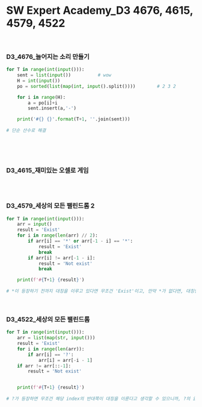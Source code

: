 # SW Expert Academy_D3 4676, 4615, 4579, 4522


​	

### D3_4676_늘어지는 소리 만들기

```python
for T in range(int(input())):
    sent = list(input())          # wow
    H = int(input())
    po = sorted(list(map(int, input().split())))        # 2 3 2

    for i in range(H):
        a = po[i]+i
        sent.insert(a,'-')

    print('#{} {}'.format(T+1, ''.join(sent)))
    
# 단순 산수로 해결
```

​	

​	

### D3_4615_재미있는 오셀로 게임

```python

```

​	

### D3_4579_세상의 모든 팰린드롬 2

```python
for T in range(int(input())):
    arr = input()
    result = 'Exist'
    for i in range(len(arr) // 2):
        if arr[i] == '*' or arr[-1 - i] == '*':
            result = 'Exist'
            break
        if arr[i] != arr[-1 - i]:
            result = 'Not exist'
            break

    print(f'#{T+1} {result}')
    
# *이 등장하기 전까지 대칭을 이루고 있다면 무조건 'Exist'이고, 만약 *가 없다면, 대칭인지 판별하면 된다.
```

​	

### D3_4522_세상의 모든 팰린드롬

```python
for T in range(int(input())):
    arr = list(map(str, input()))
    result = 'Exist'
    for i in range(len(arr)):
        if arr[i] == '?':
            arr[i] = arr[-i - 1]
    if arr != arr[::-1]:
        result = 'Not exist'


    print(f'#{T+1} {result}')
    
# ?가 등장하면 무조건 해당 index의 반대쪽이 대칭을 이룬다고 생각할 수 있으니까, ?의 index 반대쪽을 동일하게 변경해주고 대칭인지 판별하면 된다.
```

​	

